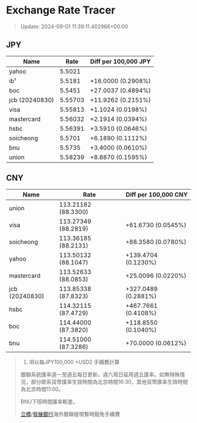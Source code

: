 # Exchange Rate Tracer

> Update: 2024-09-01 11:39:11.402966+00:00

## JPY

| Name           |    Rate | Diff per 100,000 JPY   |
|----------------|---------|------------------------|
| yahoo          | 5.5021  |                        |
| ib¹            | 5.5181  | +16.0000 (0.2908%)     |
| boc            | 5.5451  | +27.0037 (0.4894%)     |
| jcb (20240830) | 5.55703 | +11.9262 (0.2151%)     |
| visa           | 5.55813 | +1.1024 (0.0198%)      |
| mastercard     | 5.56032 | +2.1914 (0.0394%)      |
| hsbc           | 5.56391 | +3.5910 (0.0646%)      |
| soicheong      | 5.5701  | +6.1890 (0.1112%)      |
| bnu            | 5.5735  | +3.4000 (0.0610%)      |
| union          | 5.58239 | +8.8870 (0.1595%)      |

## CNY

| Name           | Rate                | Diff per 100,000 CNY   |
|----------------|---------------------|------------------------|
| union          | 113.21182	(88.3300) |                        |
| visa           | 113.27349	(88.2819) | +61.6730 (0.0545%)     |
| soicheong      | 113.36185	(88.2131) | +88.3580 (0.0780%)     |
| yahoo          | 113.50132	(88.1047) | +139.4704 (0.1230%)    |
| mastercard     | 113.52633	(88.0853) | +25.0096 (0.0220%)     |
| jcb (20240830) | 113.85338	(87.8323) | +327.0489 (0.2881%)    |
| hsbc           | 114.32115	(87.4729) | +467.7661 (0.4108%)    |
| boc            | 114.44000	(87.3820) | +118.8550 (0.1040%)    |
| bnu            | 114.51000	(87.3286) | +70.0000 (0.0612%)     |


> 1. IB以每JPY100,000 +USD2 手續費計算
>
> 銀聯系統匯率週一至週五每日更新，週六周日延用週五匯率。如無特殊情況，部分歐系貨幣匯率生效時間為北京時間16:30，其他貨幣匯率生效時間為北京時間11:00。
>
> BNU下班時間匯率較差。
>
> [立橋](https://www.wlbank.com.mo/uploads/ueditor/file/20181211/1544536513900230.pdf)/[發展銀行](https://www.mdb.com.mo/Service_Charges_20230728.pdf)海外銀聯提現暫時豁免手續費


